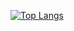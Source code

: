 [![Top Langs](https://github-readme-stats.vercel.app/api/top-langs/?username=weizi-era&layout=compact&show_icons=true&theme=radical)](https://github.com/anuraghazra/github-readme-stats)
